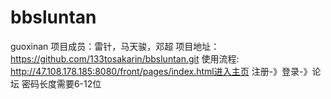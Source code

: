 # bbsluntan
guoxinan
项目成员：雷针，马天骏，邓超
项目地址：https://github.com/133tosakarin/bbsluntan.git
使用流程:
    http://47.108.178.185:8080/front/pages/index.html进入主页
    注册-》登录-》论坛
    密码长度需要6-12位
